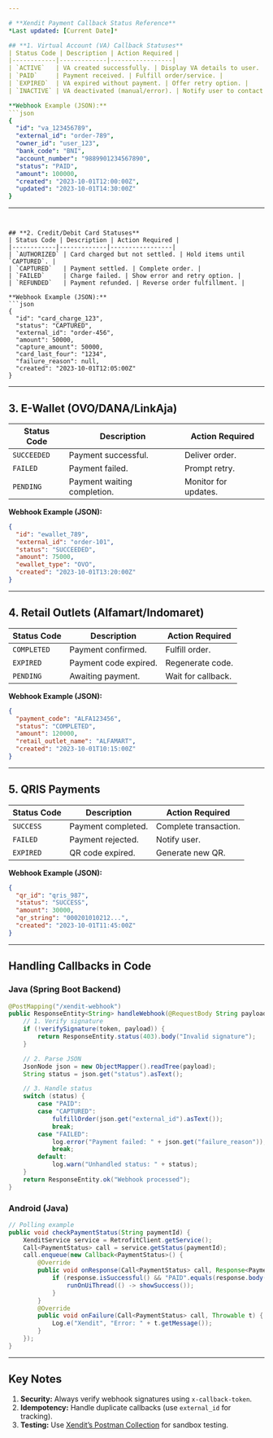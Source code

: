 ```yaml
---

# **Xendit Payment Callback Status Reference**  
*Last updated: [Current Date]*  

## **1. Virtual Account (VA) Callback Statuses**  
| Status Code | Description | Action Required |
|------------|-------------|-----------------|
| `ACTIVE`   | VA created successfully. | Display VA details to user. |
| `PAID`     | Payment received. | Fulfill order/service. |
| `EXPIRED`  | VA expired without payment. | Offer retry option. |
| `INACTIVE` | VA deactivated (manual/error). | Notify user to contact support. |

**Webhook Example (JSON):**  
```json
{
  "id": "va_123456789",
  "external_id": "order-789",
  "owner_id": "user_123",
  "bank_code": "BNI",
  "account_number": "9889901234567890",
  "status": "PAID",
  "amount": 100000,
  "created": "2023-10-01T12:00:00Z",
  "updated": "2023-10-01T14:30:00Z"
}
```

---
```


## **2. Credit/Debit Card Statuses**  
| Status Code | Description | Action Required |
|------------|-------------|-----------------|
| `AUTHORIZED` | Card charged but not settled. | Hold items until `CAPTURED`. |
| `CAPTURED`   | Payment settled. | Complete order. |
| `FAILED`     | Charge failed. | Show error and retry option. |
| `REFUNDED`   | Payment refunded. | Reverse order fulfillment. |

**Webhook Example (JSON):**  
```json
{
  "id": "card_charge_123",
  "status": "CAPTURED",
  "external_id": "order-456",
  "amount": 50000,
  "capture_amount": 50000,
  "card_last_four": "1234",
  "failure_reason": null,
  "created": "2023-10-01T12:05:00Z"
}
```

---

## **3. E-Wallet (OVO/DANA/LinkAja)**  
| Status Code | Description | Action Required |
|------------|-------------|-----------------|
| `SUCCEEDED` | Payment successful. | Deliver order. |
| `FAILED`    | Payment failed. | Prompt retry. |
| `PENDING`   | Payment waiting completion. | Monitor for updates. |

**Webhook Example (JSON):**  
```json
{
  "id": "ewallet_789",
  "external_id": "order-101",
  "status": "SUCCEEDED",
  "amount": 75000,
  "ewallet_type": "OVO",
  "created": "2023-10-01T13:20:00Z"
}
```

---

## **4. Retail Outlets (Alfamart/Indomaret)**  
| Status Code | Description | Action Required |
|------------|-------------|-----------------|
| `COMPLETED` | Payment confirmed. | Fulfill order. |
| `EXPIRED`   | Payment code expired. | Regenerate code. |
| `PENDING`   | Awaiting payment. | Wait for callback. |

**Webhook Example (JSON):**  
```json
{
  "payment_code": "ALFA123456",
  "status": "COMPLETED",
  "amount": 120000,
  "retail_outlet_name": "ALFAMART",
  "created": "2023-10-01T10:15:00Z"
}
```

---

## **5. QRIS Payments**  
| Status Code | Description | Action Required |
|------------|-------------|-----------------|
| `SUCCESS`  | Payment completed. | Complete transaction. |
| `FAILED`   | Payment rejected. | Notify user. |
| `EXPIRED`  | QR code expired. | Generate new QR. |

**Webhook Example (JSON):**  
```json
{
  "qr_id": "qris_987",
  "status": "SUCCESS",
  "amount": 30000,
  "qr_string": "000201010212...",
  "created": "2023-10-01T11:45:00Z"
}
```

---

## **Handling Callbacks in Code**  
### **Java (Spring Boot Backend)**  
```java
@PostMapping("/xendit-webhook")
public ResponseEntity<String> handleWebhook(@RequestBody String payload, @RequestHeader("x-callback-token") String token) {
    // 1. Verify signature
    if (!verifySignature(token, payload)) {
        return ResponseEntity.status(403).body("Invalid signature");
    }

    // 2. Parse JSON
    JsonNode json = new ObjectMapper().readTree(payload);
    String status = json.get("status").asText();

    // 3. Handle status
    switch (status) {
        case "PAID":
        case "CAPTURED":
            fulfillOrder(json.get("external_id").asText());
            break;
        case "FAILED":
            log.error("Payment failed: " + json.get("failure_reason"));
            break;
        default:
            log.warn("Unhandled status: " + status);
    }
    return ResponseEntity.ok("Webhook processed");
}
```

### **Android (Java)**  
```java
// Polling example
public void checkPaymentStatus(String paymentId) {
    XenditService service = RetrofitClient.getService();
    Call<PaymentStatus> call = service.getStatus(paymentId);
    call.enqueue(new Callback<PaymentStatus>() {
        @Override
        public void onResponse(Call<PaymentStatus> call, Response<PaymentStatus> response) {
            if (response.isSuccessful() && "PAID".equals(response.body().getStatus())) {
                runOnUiThread(() -> showSuccess());
            }
        }
        @Override
        public void onFailure(Call<PaymentStatus> call, Throwable t) {
            Log.e("Xendit", "Error: " + t.getMessage());
        }
    });
}
```

---

## **Key Notes**  
1. **Security:** Always verify webhook signatures using `x-callback-token`.  
2. **Idempotency:** Handle duplicate callbacks (use `external_id` for tracking).  
3. **Testing:** Use [Xendit’s Postman Collection](https://docs.xendit.co/api-reference/) for sandbox testing.  
